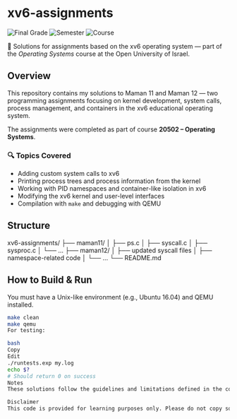# xv6-assignments

![Final Grade](https://img.shields.io/badge/grade-100-brightgreen.svg)
![Semester](https://img.shields.io/badge/semester-2024A-blue.svg)
![Course](https://img.shields.io/badge/course-operating_systems-lightgrey.svg)


📘 Solutions for assignments based on the xv6 operating system — part of the *Operating Systems* course at the Open University of Israel.

## Overview

This repository contains my solutions to Maman 11 and Maman 12 — two programming assignments focusing on kernel development, system calls, process management, and containers in the xv6 educational operating system.

The assignments were completed as part of course **20502 – Operating Systems**.

### 🔍 Topics Covered
- Adding custom system calls to xv6
- Printing process trees and process information from the kernel
- Working with PID namespaces and container-like isolation in xv6
- Modifying the xv6 kernel and user-level interfaces
- Compilation with `make` and debugging with QEMU

## Structure


xv6-assignments/
├── maman11/
│ ├── ps.c
│ ├── syscall.c
│ ├── sysproc.c
│ └── ...
├── maman12/
│ ├── updated syscall files
│ ├── namespace-related code
│ └── ...
└── README.md

## How to Build & Run

You must have a Unix-like environment (e.g., Ubuntu 16.04) and QEMU installed.

```bash
make clean
make qemu
For testing:

bash
Copy
Edit
./runtests.exp my.log
echo $?
# Should return 0 on success
Notes
These solutions follow the guidelines and limitations defined in the course, including restrictions on modifying certain files (e.g., syscall.h), and follow conventions for system call naming and kernel structure.

Disclaimer
This code is provided for learning purposes only. Please do not copy solutions directly — understanding and implementing the logic yourself is key to mastering systems programming.
